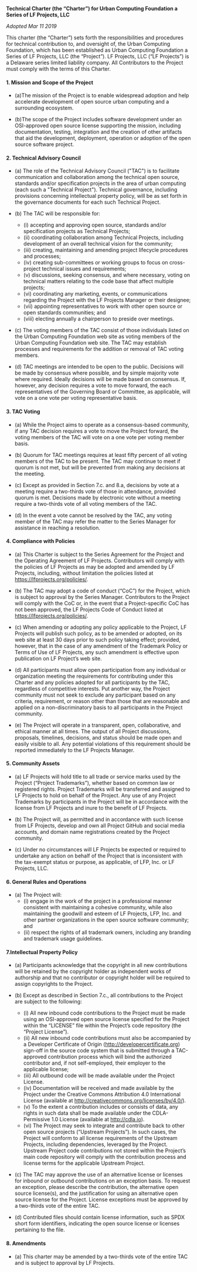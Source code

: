 **Technical Charter (the “Charter”) for Urban Computing Foundation a Series of LF Projects, LLC** 

*Adopted Mar 11 2019*

This charter (the “Charter”) sets forth the responsibilities and procedures for technical contribution to, and oversight of, the Urban Computing Foundation, which has been established as Urban Computing Foundation a Series of LF Projects, LLC (the “Project”).  LF Projects, LLC (“LF Projects”) is a Delaware series limited liability company. All Contributors to the Project must comply with the terms of this Charter. 

#### 1. Mission and Scope of the Project ####
- (a)The mission of the Project is to enable widespread adoption and help accelerate development of open source urban computing and a surrounding ecosystem.

- (b)The scope of the Project includes software development under an OSI-approved open source license supporting the mission, including documentation, testing, integration and the creation of other artifacts that aid the development, deployment, operation or adoption of the open source software project. 

#### 2. Technical Advisory Council #### 
- (a) The role of the Technical Advisory Council ("TAC") is to facilitate communication and collaboration among the technical open source, standards and/or specification projects in the area of urban computing (each such a "Technical Project").  Technical governance, including provisions concerning intellectual property policy, will be as set forth in the governance documents for each such Technical Project.

- (b) The TAC will be responsible for:
    - (i) accepting and approving open source, standards and/or specification projects as Technical Projects;
    - (ii) coordinating collaboration among Technical Projects, including development of an overall technical vision for the community;
    - (iii) creating, maintaining and amending project lifecycle procedures and processes;
    - (iv) creating sub-committees or working groups to focus on cross-project technical issues and requirements;
    - (v) discussions, seeking consensus, and where necessary, voting on technical matters relating to the code base that affect multiple projects; 
    - (vi) coordinating any marketing, events, or communications regarding the Project with the LF Projects Manager or their designee;
    - (vii) appointing representatives to work with other open source or open standards communities; and
    - (viii) electing annually a chairperson to preside over meetings.

- (c) The voting members of the TAC consist of those individuals listed on the Urban Computing Foundation web site as voting members of the Urban Computing Foundation web site. The TAC may establish processes and requirements for the addition or removal of TAC voting members.
- (d) TAC meetings are intended to be open to the public. Decisions will be made by consensus where possible, and by simple majority vote where required. Ideally decisions will be made based on consensus. If, however, any decision requires a vote to move forward, the each representatives of the Governing Board or Committee, as applicable, will vote on a one vote per voting representative basis.

#### 3. TAC Voting ####
- (a) While the Project aims to operate as a consensus-based community, if any TAC decision requires a vote to move the Project forward, the voting members of the TAC will vote on a one vote per voting member basis.

- (b) Quorum for TAC meetings requires at least fifty percent of all voting members of the TAC to be present. The TAC may continue to meet if quorum is not met, but will be prevented from making any decisions at the meeting.

- (c) Except as provided in Section 7.c. and 8.a, decisions by vote at a meeting require a two-thirds vote of those in attendance, provided quorum is met. Decisions made by electronic vote without a meeting require a two-thirds vote of all voting members of the TAC.
- (d) In the event a vote cannot be resolved by the TAC, any voting member of the TAC may refer the matter to the Series Manager for assistance in reaching a resolution.

#### 4. Compliance with Policies ####
- (a) This Charter is subject to the Series Agreement for the Project and the Operating Agreement of LF Projects. Contributors will comply with the policies of LF Projects as may be adopted and amended by LF Projects, including, without limitation the policies listed at https://lfprojects.org/policies/.  

- (b) The TAC may adopt a code of conduct (“CoC”) for the Project, which is subject to approval by the Series Manager.  Contributors to the Project will comply with the CoC or, in the event that a Project-specific CoC has not been approved, the LF Projects Code of Conduct listed at https://lfprojects.org/policies/.

- (c) When amending or adopting any policy applicable to the Project, LF Projects will publish such policy, as to be amended or adopted, on its web site at least 30 days prior to such policy taking effect; provided, however, that in the case of any amendment of the Trademark Policy or Terms of Use of LF Projects, any such amendment is effective upon publication on LF Project’s web site.

- (d) All participants must allow open participation from any individual or organization meeting the requirements for contributing under this Charter and any policies adopted for all participants by the TAC, regardless of competitive interests. Put another way, the Project community must not seek to exclude any participant based on any criteria, requirement, or reason other than those that are reasonable and applied on a non-discriminatory basis to all participants in the Project community.

- (e) The Project will operate in a transparent, open, collaborative, and ethical manner at all times. The output of all Project discussions, proposals, timelines, decisions, and status should be made open and easily visible to all. Any potential violations of this requirement should be reported immediately to the LF Projects Manager.

#### 5. Community Assets ####
- (a) LF Projects will hold title to all trade or service marks used by the Project (“Project Trademarks”), whether based on common law or registered rights.  Project Trademarks will be transferred and assigned to LF Projects to hold on behalf of the Project. Any use of any Project Trademarks by participants in the Project will be in accordance with the license from LF Projects and inure to the benefit of LF Projects.  

- (b) The Project will, as permitted and in accordance with such license from LF Projects, develop and own all Project GitHub and social media accounts, and domain name registrations created by the Project community.

- (c) Under no circumstances will LF Projects be expected or required to undertake any action on behalf of the Project that is inconsistent with the tax-exempt status or purpose, as applicable, of LFP, Inc. or LF Projects, LLC.

#### 6. General Rules and Operations ####
- (a) The Project will:
    - (i) engage in the work of the project in a professional manner consistent with maintaining a cohesive community, while also maintaining the goodwill and esteem of LF Projects, LFP, Inc. and other partner organizations in the open source software community; and
    - (ii) respect the rights of all trademark owners, including any branding and trademark usage guidelines.

#### 7.Intellectual Property Policy ####
- (a) Participants acknowledge that the copyright in all new contributions will be retained by the copyright holder as independent works of authorship and that no contributor or copyright holder will be required to assign copyrights to the Project. 

- (b) Except as described in Section 7.c., all contributions to the Project are subject to the following: 
    - (i) All new inbound code contributions to the Project must be made using an OSI-approved open source license specified for the Project within the “LICENSE” file within the Project’s code repository (the “Project License”). 
    - (ii) All new inbound code contributions must also be accompanied by a Developer Certificate of Origin (http://developercertificate.org) sign-off in the source code system that is submitted through a TAC-approved contribution process which will bind the authorized contributor and, if not self-employed, their employer to the applicable license;
    - (iii) All outbound code will be made available under the Project License.
    - (iv) Documentation will be received and made available by the Project under the Creative Commons Attribution 4.0 International License (available at http://creativecommons.org/licenses/by/4.0/). 
    - (v) To the extent a contribution includes or consists of data, any rights in such data shall be made available under the CDLA-Permissive 1.0 License (available at http://cdla.io).
    - (vi) The Project may seek to integrate and contribute back to other open source projects (“Upstream Projects”). In such cases, the Project will conform to all license requirements of the Upstream Projects, including dependencies, leveraged by the Project.  Upstream Project code contributions not stored within the Project’s main code repository will comply with the contribution process and license terms for the applicable Upstream Project.

- (c) The TAC may approve the use of an alternative license or licenses for inbound or outbound contributions on an exception basis. To request an exception, please describe the contribution, the alternative open source license(s), and the justification for using an alternative open source license for the Project. License exceptions must be approved by a two-thirds vote of the entire TAC. 

- (d) Contributed files should contain license information, such as SPDX short form identifiers, indicating the open source license or licenses pertaining to the file.

#### 8. Amendments ####
- (a) This charter may be amended by a two-thirds vote of the entire TAC and is subject to approval by LF Projects.

